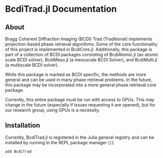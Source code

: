 # BcdiTrad.jl Documentation

## About

Bragg Coherent Diffraction Imaging (BCDI) Trad (Traditional) implements projection-based phase retrieval algorithms. Some of the core functionality of this project is implemented in BcdiCore.jl. Additionally, this package is part of a collection of BCDI packages consisting of BcdiAtomic.jl (an atomic scale BCDI solver), BcdiMeso.jl (a mesoscale BCDI Solver), and BcdiMulti.jl (a multiscale BCDI solver).

While this package is marked as BCDI specific, the methods are more general and can be used in many phase retrieval problems. In the future, this package may be incorporated into a more general phase retrieval core package.

Currently, this entire package must be run with access to GPUs. This may change in the future (especially if Issues requesting it are opened), but for our research group, using GPUs is a necessity.

## Installation

Currently, BcdiTrad.jl is registered in the Julia general registry and can be installed by running in the REPL package manager (```]```):

```
add BcdiTrad
```

